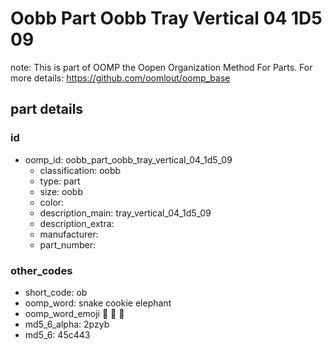 # Oobb Part Oobb Tray Vertical 04 1D5 09  

note: This is part of OOMP the Oopen Organization Method For Parts. For more details: https://github.com/oomlout/oomp_base

##  part details





### id
* oomp_id: oobb_part_oobb_tray_vertical_04_1d5_09
  * classification: oobb
  * type: part
  * size: oobb
  * color: 
  * description_main: tray_vertical_04_1d5_09
  * description_extra: 
  * manufacturer: 
  * part_number: 

### other_codes
* short_code: ob
* oomp_word: snake cookie elephant
* oomp_word_emoji :snake: :cookie: :elephant:
* md5_6_alpha: 2pzyb
* md5_6: 45c443